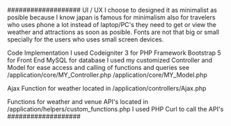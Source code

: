 ###################
UI / UX 
I choose to designed it as minimalist as posible because I know japan is famous for minimalism also for travelers who uses phone a lot instead of laptop/PC's they need to get or view the weather and attractions as soon as posible.
Fonts are not that big or small specially for the users who uses small screen devices.

Code Implementation
I used Codeigniter 3 for PHP Framework
Bootstrap 5 for Front End
MySQL for database
I used my customized Controller and Model for ease access and calling of functions and queries
see 
/application/core/MY_Controller.php
/application/core/MY_Model.php

Ajax Function for weather located in 
/application/controllers/Ajax.php

Functions for weather and venue API's located in
/application/helpers/custom_functions.php
I used PHP Curl to call the API's
###################